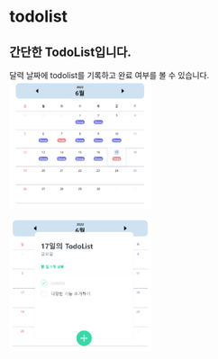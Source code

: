 # todolist

## 간단한 TodoList입니다.

달력 날짜에 todolist를 기록하고 완료 여부를 볼 수 있습니다.
<br/>
<img src="./src/asset/image/달력.png" style="width:50%">
<br/>

<img src="./src/asset/image/todo.png" style="width:50%">

